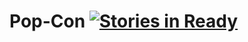 Pop-Con
[![Stories in Ready](https://badge.waffle.io/quasar-unit/popcon.png?label=ready&title=Ready)](http://waffle.io/quasar-unit/popcon)
===
